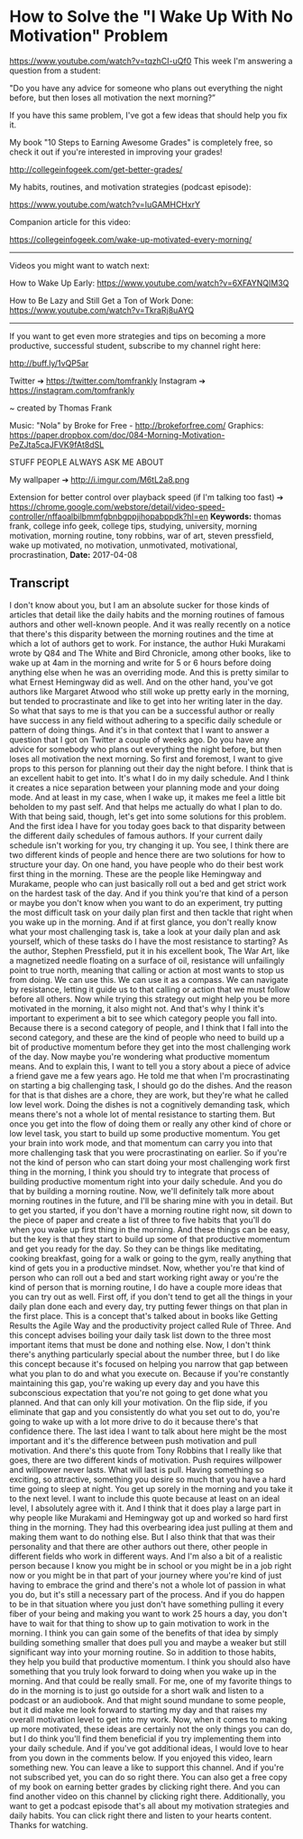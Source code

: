 # How to Solve the "I Wake Up With No Motivation" Problem
https://www.youtube.com/watch?v=tqzhCI-uQf0
This week I'm answering a question from a student:

"Do you have any advice for someone who plans out everything the night before, but then loses all motivation the next morning?”

If you have this same problem, I've got a few ideas that should help you fix it.

My book "10 Steps to Earning Awesome Grades" is completely free, so check it out if you're interested in improving your grades!

http://collegeinfogeek.com/get-better-grades/

My habits, routines, and motivation strategies (podcast episode):

https://www.youtube.com/watch?v=IuGAMHCHxrY

Companion article for this video:

https://collegeinfogeek.com/wake-up-motivated-every-morning/

----------

Videos you might want to watch next:

How to Wake Up Early: https://www.youtube.com/watch?v=6XFAYNQIM3Q

How to Be Lazy and Still Get a Ton of Work Done: https://www.youtube.com/watch?v=TkraRj8uAYQ

----------

If you want to get even more strategies and tips on becoming a more productive, successful student, subscribe to my channel right here:

http://buff.ly/1vQP5ar

Twitter ➔ https://twitter.com/tomfrankly
Instagram ➔ https://instagram.com/tomfrankly

~ created by Thomas Frank

Music: "Nola" by Broke for Free - http://brokeforfree.com/
Graphics: https://paper.dropbox.com/doc/084-Morning-Motivation-PeZJta5caJFVK9fAt8dSL

STUFF PEOPLE ALWAYS ASK ME ABOUT

My wallpaper ➔ http://i.imgur.com/M6tL2a8.png

Extension for better control over playback speed (if I'm talking too fast) ➔ https://chrome.google.com/webstore/detail/video-speed-controller/nffaoalbilbmmfgbnbgppjihopabppdk?hl=en
**Keywords:** thomas frank, college info geek, college tips, studying, university, morning motivation, morning routine, tony robbins, war of art, steven pressfield, wake up motivated, no motivation, unmotivated, motivational, procrastination, 
**Date:** 2017-04-08

## Transcript
 I don't know about you, but I am an absolute sucker for those kinds of articles that detail like the daily habits and the morning routines of famous authors and other well-known people. And it was really recently on a notice that there's this disparity between the morning routines and the time at which a lot of authors get to work. For instance, the author Huki Murakami wrote by Q84 and The White and Bird Chronicle, among other books, like to wake up at 4am in the morning and write for 5 or 6 hours before doing anything else when he was an overriding mode. And this is pretty similar to what Ernest Hemingway did as well. And on the other hand, you've got authors like Margaret Atwood who still woke up pretty early in the morning, but tended to procrastinate and like to get into her writing later in the day. So what that says to me is that you can be a successful author or really have success in any field without adhering to a specific daily schedule or pattern of doing things. And it's in that context that I want to answer a question that I got on Twitter a couple of weeks ago. Do you have any advice for somebody who plans out everything the night before, but then loses all motivation the next morning. So first and foremost, I want to give props to this person for planning out their day the night before. I think that is an excellent habit to get into. It's what I do in my daily schedule. And I think it creates a nice separation between your planning mode and your doing mode. And at least in my case, when I wake up, it makes me feel a little bit beholden to my past self. And that helps me actually do what I plan to do. With that being said, though, let's get into some solutions for this problem. And the first idea I have for you today goes back to that disparity between the different daily schedules of famous authors. If your current daily schedule isn't working for you, try changing it up. You see, I think there are two different kinds of people and hence there are two solutions for how to structure your day. On one hand, you have people who do their best work first thing in the morning. These are the people like Hemingway and Murakame, people who can just basically roll out a bed and get strict work on the hardest task of the day. And if you think you're that kind of a person or maybe you don't know when you want to do an experiment, try putting the most difficult task on your daily plan first and then tackle that right when you wake up in the morning. And if at first glance, you don't really know what your most challenging task is, take a look at your daily plan and ask yourself, which of these tasks do I have the most resistance to starting? As the author, Stephen Pressfield, put it in his excellent book, The War Art, like a magnetized needle floating on a surface of oil, resistance will unfailingly point to true north, meaning that calling or action at most wants to stop us from doing. We can use this. We can use it as a compass. We can navigate by resistance, letting it guide us to that calling or action that we must follow before all others. Now while trying this strategy out might help you be more motivated in the morning, it also might not. And that's why I think it's important to experiment a bit to see which category people you fall into. Because there is a second category of people, and I think that I fall into the second category, and these are the kind of people who need to build up a bit of productive momentum before they get into the most challenging work of the day. Now maybe you're wondering what productive momentum means. And to explain this, I want to tell you a story about a piece of advice a friend gave me a few years ago. He told me that when I'm procrastinating on starting a big challenging task, I should go do the dishes. And the reason for that is that dishes are a chore, they are work, but they're what he called low level work. Doing the dishes is not a cognitively demanding task, which means there's not a whole lot of mental resistance to starting them. But once you get into the flow of doing them or really any other kind of chore or low level task, you start to build up some productive momentum. You get your brain into work mode, and that momentum can carry you into that more challenging task that you were procrastinating on earlier. So if you're not the kind of person who can start doing your most challenging work first thing in the morning, I think you should try to integrate that process of building productive momentum right into your daily schedule. And you do that by building a morning routine. Now, we'll definitely talk more about morning routines in the future, and I'll be sharing mine with you in detail. But to get you started, if you don't have a morning routine right now, sit down to the piece of paper and create a list of three to five habits that you'll do when you wake up first thing in the morning. And these things can be easy, but the key is that they start to build up some of that productive momentum and get you ready for the day. So they can be things like meditating, cooking breakfast, going for a walk or going to the gym, really anything that kind of gets you in a productive mindset. Now, whether you're that kind of person who can roll out a bed and start working right away or you're the kind of person that is morning routine, I do have a couple more ideas that you can try out as well. First off, if you don't tend to get all the things in your daily plan done each and every day, try putting fewer things on that plan in the first place. This is a concept that's talked about in books like Getting Results the Agile Way and the productivity project called Rule of Three. And this concept advises boiling your daily task list down to the three most important items that must be done and nothing else. Now, I don't think there's anything particularly special about the number three, but I do like this concept because it's focused on helping you narrow that gap between what you plan to do and what you execute on. Because if you're constantly maintaining this gap, you're waking up every day and you have this subconscious expectation that you're not going to get done what you planned. And that can only kill your motivation. On the flip side, if you eliminate that gap and you consistently do what you set out to do, you're going to wake up with a lot more drive to do it because there's that confidence there. The last idea I want to talk about here might be the most important and it's the difference between push motivation and pull motivation. And there's this quote from Tony Robbins that I really like that goes, there are two different kinds of motivation. Push requires willpower and willpower never lasts. What will last is pull. Having something so exciting, so attractive, something you desire so much that you have a hard time going to sleep at night. You get up sorely in the morning and you take it to the next level. I want to include this quote because at least on an ideal level, I absolutely agree with it. And I think that it does play a large part in why people like Murakami and Hemingway got up and worked so hard first thing in the morning. They had this overbearing idea just pulling at them and making them want to do nothing else. But I also think that that was their personality and that there are other authors out there, other people in different fields who work in different ways. And I'm also a bit of a realistic person because I know you might be in school or you might be in a job right now or you might be in that part of your journey where you're kind of just having to embrace the grind and there's not a whole lot of passion in what you do, but it's still a necessary part of the process. And if you do happen to be in that situation where you just don't have something pulling it every fiber of your being and making you want to work 25 hours a day, you don't have to wait for that thing to show up to gain motivation to work in the morning. I think you can gain some of the benefits of that idea by simply building something smaller that does pull you and maybe a weaker but still significant way into your morning routine. So in addition to those habits, they help you build that productive momentum. I think you should also have something that you truly look forward to doing when you wake up in the morning. And that could be really small. For me, one of my favorite things to do in the morning is to just go outside for a short walk and listen to a podcast or an audiobook. And that might sound mundane to some people, but it did make me look forward to starting my day and that raises my overall motivation level to get into my work. Now, when it comes to making up more motivated, these ideas are certainly not the only things you can do, but I do think you'll find them beneficial if you try implementing them into your daily schedule. And if you've got additional ideas, I would love to hear from you down in the comments below. If you enjoyed this video, learn something new. You can leave a like to support this channel. And if you're not subscribed yet, you can do so right there. You can also get a free copy of my book on earning better grades by clicking right there. And you can find another video on this channel by clicking right there. Additionally, you want to get a podcast episode that's all about my motivation strategies and daily habits. You can click right there and listen to your hearts content. Thanks for watching.
